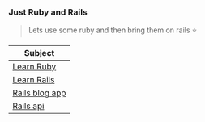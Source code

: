 ### Just Ruby and Rails
> Lets use some ruby and then bring them on rails ⭐

| Subject | 
| ------- |
| [Learn Ruby](./01-Ruby) |
| [Learn Rails](./02-Rails) |
| [Rails blog app](./03-rails-blog-app) |
| [Rails api](./04-rails-api) |
